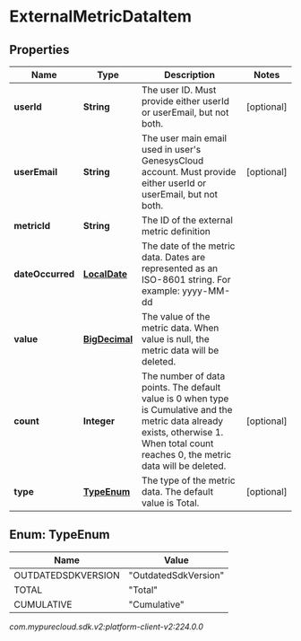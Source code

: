 # ExternalMetricDataItem


## Properties

| Name | Type | Description | Notes |
| ------------ | ------------- | ------------- | ------------- |
| **userId** | **String** | The user ID. Must provide either userId or userEmail, but not both. |  [optional] |
| **userEmail** | **String** | The user main email used in user's GenesysCloud account. Must provide either userId or userEmail, but not both. |  [optional] |
| **metricId** | **String** | The ID of the external metric definition |  |
| **dateOccurred** | [**LocalDate**](LocalDate) | The date of the metric data. Dates are represented as an ISO-8601 string. For example: yyyy-MM-dd |  |
| **value** | [**BigDecimal**](BigDecimal) | The value of the metric data. When value is null, the metric data will be deleted. |  |
| **count** | **Integer** | The number of data points. The default value is 0 when type is Cumulative and the metric data already exists, otherwise 1. When total count reaches 0, the metric data will be deleted. |  [optional] |
| **type** | [**TypeEnum**](#Enum--TypeEnum) | The type of the metric data. The default value is Total. |  [optional] |


## Enum: TypeEnum

| Name | Value |
| ---- | ----- |
| OUTDATEDSDKVERSION | &quot;OutdatedSdkVersion&quot; | 
| TOTAL | &quot;Total&quot; | 
| CUMULATIVE | &quot;Cumulative&quot; | 




_com.mypurecloud.sdk.v2:platform-client-v2:224.0.0_
